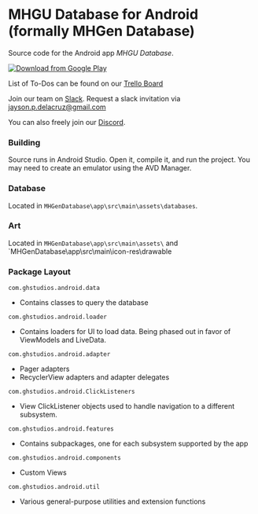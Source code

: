 MHGU Database for Android (formally MHGen Database)
=======================

Source code for the Android app _MHGU Database_.

[![Download from Google Play](http://www.android.com/images/brand/android_app_on_play_large.png "Download from Google Play")](https://play.google.com/store/apps/details?id=com.ghstudios.android.mhgendatabase&hl=en)

List of To-Dos can be found on our [Trello Board](https://trello.com/b/tI4PYsgH/mhgen-database)

Join our team on [Slack](gatheringhallstudios.slack.com). Request a slack invitation via <jayson.p.delacruz@gmail.com>

You can also freely join our [Discord](https://discord.gg/k5rmEWh).

### Building
Source runs in Android Studio. Open it, compile it, and run the project. You may need to create an emulator using the AVD Manager.

### Database
Located in `MHGenDatabase\app\src\main\assets\databases`.

### Art
Located in `MHGenDatabase\app\src\main\assets\` and `MHGenDatabase\app\src\main\icon-res\drawable

### Package Layout

`com.ghstudios.android.data`
  - Contains classes to query the database

`com.ghstudios.android.loader`
  - Contains loaders for UI to load data. Being phased out in favor of ViewModels and LiveData.

`com.ghstudios.android.adapter`
  - Pager adapters
  - RecyclerView adapters and adapter delegates
  
 `com.ghstudios.android.ClickListeners`
 - View ClickListener objects used to handle navigation to a different subsystem.

`com.ghstudios.android.features`
  - Contains subpackages, one for each subsystem supported by the app

`com.ghstudios.android.components`
  - Custom Views

`com.ghstudios.android.util`
  - Various general-purpose utilities and extension functions 
